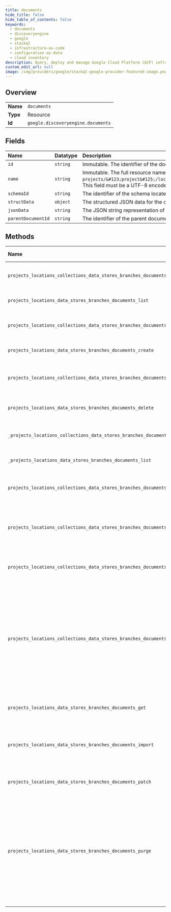 ```yaml
---
title: documents
hide_title: false
hide_table_of_contents: false
keywords:
  - documents
  - discoveryengine
  - google    
  - stackql
  - infrastructure-as-code
  - configuration-as-data
  - cloud inventory
description: Query, deploy and manage Google Cloud Platform (GCP) infrastructure and resources using SQL
custom_edit_url: null
image: /img/providers/google/stackql-google-provider-featured-image.png
---
```

  
    

## Overview
<table><tbody>
<tr><td><b>Name</b></td><td><code>documents</code></td></tr>
<tr><td><b>Type</b></td><td>Resource</td></tr>
<tr><td><b>Id</b></td><td><code>google.discoveryengine.documents</code></td></tr>
</tbody></table>

## Fields
| Name | Datatype | Description |
|:-----|:---------|:------------|
| `id` | `string` | Immutable. The identifier of the document. Id should conform to [RFC-1034](https://tools.ietf.org/html/rfc1034) standard with a length limit of 63 characters. |
| `name` | `string` | Immutable. The full resource name of the document. Format: `projects/&#123;project&#125;/locations/&#123;location&#125;/collections/&#123;collection&#125;/dataStores/&#123;data_store&#125;/branches/&#123;branch&#125;/documents/&#123;document_id&#125;`. This field must be a UTF-8 encoded string with a length limit of 1024 characters. |
| `schemaId` | `string` | The identifier of the schema located in the same data store. |
| `structData` | `object` | The structured JSON data for the document. It should conform to the registered Schema or an `INVALID_ARGUMENT` error is thrown. |
| `jsonData` | `string` | The JSON string representation of the document. It should conform to the registered Schema or an `INVALID_ARGUMENT` error is thrown. |
| `parentDocumentId` | `string` | The identifier of the parent document. Currently supports at most two level document hierarchy. Id should conform to [RFC-1034](https://tools.ietf.org/html/rfc1034) standard with a length limit of 63 characters. |
## Methods
| Name | Accessible by | Required Params | Description |
|:-----|:--------------|:----------------|:------------|
| `projects_locations_collections_data_stores_branches_documents_list` | `SELECT` | `branchesId, collectionsId, dataStoresId, locationsId, projectsId` | Gets a list of Documents. |
| `projects_locations_data_stores_branches_documents_list` | `SELECT` | `branchesId, dataStoresId, locationsId, projectsId` | Gets a list of Documents. |
| `projects_locations_collections_data_stores_branches_documents_create` | `INSERT` | `branchesId, collectionsId, dataStoresId, locationsId, projectsId` | Creates a Document. |
| `projects_locations_data_stores_branches_documents_create` | `INSERT` | `branchesId, dataStoresId, locationsId, projectsId` | Creates a Document. |
| `projects_locations_collections_data_stores_branches_documents_delete` | `DELETE` | `branchesId, collectionsId, dataStoresId, documentsId, locationsId, projectsId` | Deletes a Document. |
| `projects_locations_data_stores_branches_documents_delete` | `DELETE` | `branchesId, dataStoresId, documentsId, locationsId, projectsId` | Deletes a Document. |
| `_projects_locations_collections_data_stores_branches_documents_list` | `EXEC` | `branchesId, collectionsId, dataStoresId, locationsId, projectsId` | Gets a list of Documents. |
| `_projects_locations_data_stores_branches_documents_list` | `EXEC` | `branchesId, dataStoresId, locationsId, projectsId` | Gets a list of Documents. |
| `projects_locations_collections_data_stores_branches_documents_get` | `EXEC` | `branchesId, collectionsId, dataStoresId, documentsId, locationsId, projectsId` | Gets a Document. |
| `projects_locations_collections_data_stores_branches_documents_import` | `EXEC` | `branchesId, collectionsId, dataStoresId, locationsId, projectsId` | Bulk import of multiple Documents. Request processing may be synchronous. Non-existing items will be created. Note: It is possible for a subset of the Documents to be successfully updated. |
| `projects_locations_collections_data_stores_branches_documents_patch` | `EXEC` | `branchesId, collectionsId, dataStoresId, documentsId, locationsId, projectsId` | Updates a Document. |
| `projects_locations_collections_data_stores_branches_documents_purge` | `EXEC` | `branchesId, collectionsId, dataStoresId, locationsId, projectsId` | Permanently deletes all selected Documents in a branch. This process is asynchronous. Depending on the number of Documents to be deleted, this operation can take hours to complete. Before the delete operation completes, some Documents might still be returned by DocumentService.GetDocument or DocumentService.ListDocuments. To get a list of the Documents to be deleted, set PurgeDocumentsRequest.force to false. |
| `projects_locations_data_stores_branches_documents_get` | `EXEC` | `branchesId, dataStoresId, documentsId, locationsId, projectsId` | Gets a Document. |
| `projects_locations_data_stores_branches_documents_import` | `EXEC` | `branchesId, dataStoresId, locationsId, projectsId` | Bulk import of multiple Documents. Request processing may be synchronous. Non-existing items will be created. Note: It is possible for a subset of the Documents to be successfully updated. |
| `projects_locations_data_stores_branches_documents_patch` | `EXEC` | `branchesId, dataStoresId, documentsId, locationsId, projectsId` | Updates a Document. |
| `projects_locations_data_stores_branches_documents_purge` | `EXEC` | `branchesId, dataStoresId, locationsId, projectsId` | Permanently deletes all selected Documents in a branch. This process is asynchronous. Depending on the number of Documents to be deleted, this operation can take hours to complete. Before the delete operation completes, some Documents might still be returned by DocumentService.GetDocument or DocumentService.ListDocuments. To get a list of the Documents to be deleted, set PurgeDocumentsRequest.force to false. |
